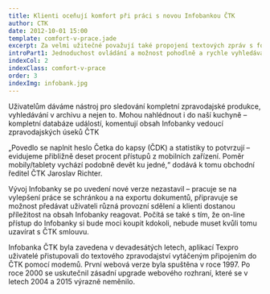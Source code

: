 ```yaml
---
title: Klienti oceňují komfort při práci s novou Infobankou ČTK
author: CTK
date: 2012-10-01 15:00
template: comfort-v-prace.jade
excerpt: Za velmi užitečné považují také propojení textových zpráv s fotkami, zvuky, infografikou, ale i navzájem mezi sebou.
introPart1: Jednoduchost ovládání a možnost pohodlně a rychle vyhledávat zprávy v mobilních telefonech a tabletech oceňují klienti na nové verzi Infobanky ČTK, která byla spuštěna letos v květnu. Za velmi užitečné považují také propojení textových zpráv s fotkami, zvuky, infografikou, ale i navzájem mezi sebou.
indexCol: 2
indexClass: comfort-v-prace
order: 3
indexImg: infobank.jpg
---
```


Uživatelům dáváme nástroj pro sledování kompletní zpravodajské produkce, vyhledávání v archivu a nejen to. Mohou nahlédnout i do naší kuchyně – kompletní databáze událostí, komentují obsah Infobanky vedoucí zpravodajských úseků ČTK 

„Povedlo se naplnit heslo Četka do kapsy (ČDK) a statistiky to potvrzují – evidujeme přibližně deset procent přístupů z mobilních zařízení. Poměr mobily/tablety vychází podobně devět ku jedné,“ dodává k tomu obchodní ředitel ČTK Jaroslav Richter.

Vývoj Infobanky se po uvedení nové verze nezastavil – pracuje se na vylepšení práce se schránkou a na exportu dokumentů, připravuje se možnost předávat uživateli různá provozní sdělení a klienti dostanou příležitost na obsah Infobanky reagovat. Počítá se také s tím, že on-line přístup do Infobanky si bude moci koupit kdokoli, nebude muset kvůli tomu uzavírat s ČTK smlouvu.

Infobanka ČTK byla zavedena v devadesátých letech, aplikací Texpro uživatelé přistupovali do textového zpravodajství vytáčeným připojením do ČTK pomocí modemů. První webová verze byla spuštěna v roce 1997. Po roce 2000 se uskutečnil zásadní upgrade webového rozhraní, které se v letech 2004 a 2015 výrazně neměnilo.